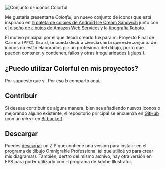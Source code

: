 ![Conjunto de iconos Colorful][1]

Me gustaría presentarte *Colorful*, un nuevo conjunto de iconos que está inspirado en [la paleta de colores de Android Ice Cream Sandwich][2] junto con el [diseño de dibujos de Amazon Web Services][3] y la [tipografía Roboto][4].

El motivo principal por el que decidí crearlo fue para mi Proyecto Final de Carrera (PFC). Eso sí, te puedo decir a ciencia cierta que este conjunto de iconos no están elaborados por un profesional del dibujo, por lo que pueden contener, y contienen, fallos y otras irregularidades (¡glups!).

## ¿Puedo utilizar Colorful en mis proyectos?

Por supuesto que si. Por eso lo comparto aquí.

## Contribuir

Si deseas contribuir de alguna manera, bien sea añadiendo nuevos iconos o mejorando alguno existente, el repositorio principal se encuentra en [GitHub][5] (con un *mirror* en [Bitbucket][6]).

## Descargar

Puedes [descargar][7] un ZIP que contiene una versión para instalar en el programa de dibujo Omnigraffle Professional (el que utilicé yo para crear mis diagramas). También, dentro del mismo archivo, hay otra versión en EPS para poder utilizarlo con el programa de Adobe Illustrator.


 [1]: http://farm9.staticflickr.com/8364/8293130821_124fc8d73d.jpg "Conjunto de iconos Colorful"
 [2]: http://developer.android.com/design/style/color.html "Guía de colores de Android"
 [3]: http://aws.amazon.com/architecture/icons/ "Iconos de Amazon"
 [4]: http://developer.android.com/design/style/typography.html "Tipografía Roboto"
 [5]: https://github.com/aldoborrero/Colorful/ "Colorful en GitHub"
 [6]: https://bitbucket.org/aldoborrero/colorful/ "Mirror de Colorful en BitBucket"
 [7]: https://bitbucket.org/aldoborrero/colorful/get/master.zip "Descargar Colorful en formato ZIP"